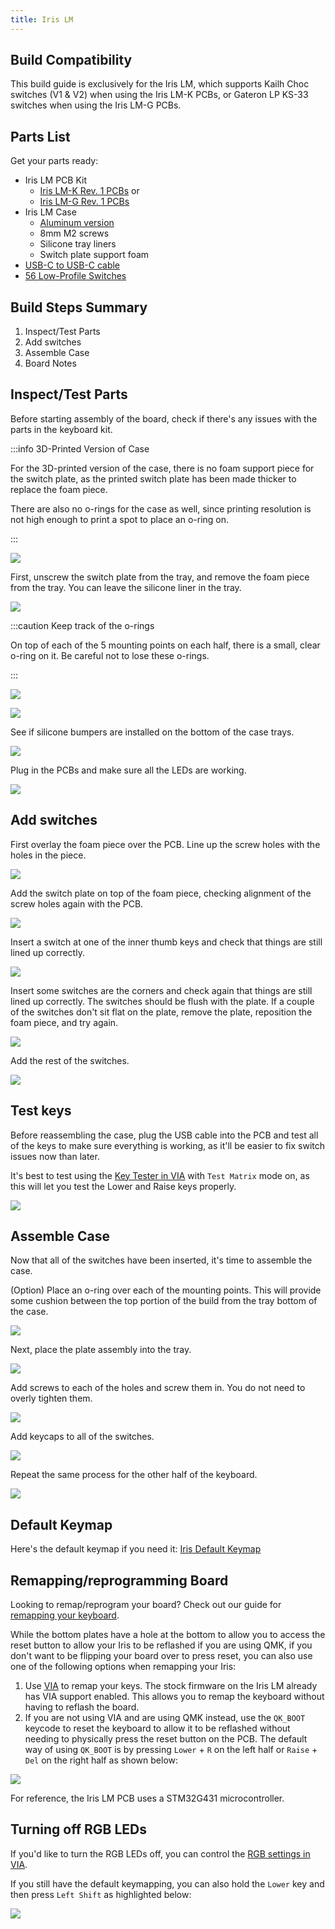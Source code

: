 ```yaml
---
title: Iris LM
---
```


## Build Compatibility

This build guide is exclusively for the Iris LM, which supports Kailh Choc switches (V1 & V2) when using the Iris LM-K PCBs, or Gateron LP KS-33 switches when using the Iris LM-G PCBs.

## Parts List

Get your parts ready:

* Iris LM PCB Kit
  * [Iris LM-K Rev. 1 PCBs](https://keeb.io/products/iris-lm-k-pcb-kit) or
  * [Iris LM-G Rev. 1 PCBs](https://keeb.io/products/iris-lm-g-pcb-kit)
* Iris LM Case
  * [Aluminum version](https://keeb.io/products/iris-lm-aluminum-case)
  * 8mm M2 screws
  * Silicone tray liners
  * Switch plate support foam
* [USB-C to USB-C cable](https://keeb.io/products/usb-c-to-usb-c-cable)
* [56 Low-Profile Switches](https://keeb.io/collections/switches?filter.p.m.keyboard.switch_compatibility=Choc+V1+Low-Profile&filter.p.m.keyboard.switch_compatibility=Choc+V2+Low-Profile&filter.p.m.keyboard.switch_compatibility=Gateron+Low-Profile&sort_by=best-selling)

<!-- ![](./assets/images/iris-lm/iris-lm-parts.jpg) -->

## Build Steps Summary

1. Inspect/Test Parts
2. Add switches
3. Assemble Case
4. Board Notes

## Inspect/Test Parts

Before starting assembly of the board, check if there's any issues with the parts in the keyboard kit.

:::info 3D-Printed Version of Case

For the 3D-printed version of the case, there is no foam support piece for the switch plate, as the printed switch plate has been made thicker to replace the foam piece.

There are also no o-rings for the case as well, since printing resolution is not high enough to print a spot to place an o-ring on.

:::


![](./assets/images/iris-lm/IMG_3739.jpeg)

First, unscrew the switch plate from the tray, and remove the foam piece from the tray. You can leave the silicone liner in the tray.

![](./assets/images/iris-lm/IMG_3699.jpeg)

:::caution Keep track of the o-rings

On top of each of the 5 mounting points on each half, there is a small, clear o-ring on it. Be careful not to lose these o-rings.

:::

![](./assets/images/iris-lm/IMG_3720.jpeg)

![](./assets/images/iris-lm/IMG_3700.jpeg)

See if silicone bumpers are installed on the bottom of the case trays.

![](./assets/images/iris-lm/IMG_3721.jpeg)

Plug in the PCBs and make sure all the LEDs are working.

![](./assets/images/iris-lm/IMG_3737.jpeg)


## Add switches

First overlay the foam piece over the PCB. Line up the screw holes with the holes in the piece.

![](./assets/images/iris-lm/IMG_3701.jpeg)

Add the switch plate on top of the foam piece, checking alignment of the screw holes again with the PCB.

![](./assets/images/iris-lm/IMG_3702.jpeg)

Insert a switch at one of the inner thumb keys and check that things are still lined up correctly.

![](./assets/images/iris-lm/IMG_3703.jpeg)

Insert some switches are the corners and check again that things are still lined up correctly. The switches should be flush with the plate. If a couple of the switches don't sit flat on the plate, remove the plate, reposition the foam piece, and try again.

![](./assets/images/iris-lm/IMG_3704.jpeg)

Add the rest of the switches.

![](./assets/images/iris-lm/IMG_3705.jpeg)

## Test keys

Before reassembling the case, plug the USB cable into the PCB and test all of the keys to make sure everything is working, as it'll be easier to fix switch issues now than later.

It's best to test using the [Key Tester in VIA](via#key-tester-tab) with `Test Matrix` mode on, as this will let you test the Lower and Raise keys properly.

![](./assets/images/iris-ce/iris-via-key-tester.png)

## Assemble Case

Now that all of the switches have been inserted, it's time to assemble the case.

(Option) Place an o-ring over each of the mounting points. This will provide some cushion between the top portion of the build from the tray bottom of the case.

![](./assets/images/iris-lm/IMG_3720.jpeg)

Next, place the plate assembly into the tray.

![](./assets/images/iris-lm/IMG_3706.jpeg)

Add screws to each of the holes and screw them in. You do not need to overly tighten them.

![](./assets/images/iris-lm/IMG_3707.jpeg)

Add keycaps to all of the switches.

![](./assets/images/iris-lm/IMG_3708.jpeg)

Repeat the same process for the other half of the keyboard.

![](./assets/images/iris-lm/IMG_3694.jpeg)

## Default Keymap

Here's the default keymap if you need it: [Iris Default Keymap](../static/layouts/Iris%20Default%20Keymap.pdf)

## Remapping/reprogramming Board

Looking to remap/reprogram your board? Check out our guide for [remapping your keyboard](remapping-keyboard).

While the bottom plates have a hole at the bottom to allow you to access the reset button to allow your Iris to be reflashed if you are using QMK, if you don't want to be flipping your board over to press reset, you can also use one of the following options when remapping your Iris:

1. Use [VIA](via.md) to remap your keys. The stock firmware on the Iris LM already has VIA support enabled. This allows you to remap the keyboard without having to reflash the board.
2. If you are not using VIA and are using QMK instead, use the `QK_BOOT` keycode to reset the keyboard to allow it to be reflashed without needing to physically press the reset button on the PCB. The default way of using `QK_BOOT` is by pressing `Lower` + `R` on the left half or `Raise` + `Del` on the right half as shown below:

![](./assets/images/iris-ce/iris-ce-qk-boot.png)

For reference, the Iris LM PCB uses a STM32G431 microcontroller.

## Turning off RGB LEDs

If you'd like to turn the RGB LEDs off, you can control the [RGB settings in VIA](via#lighting).

If you still have the default keymapping, you can also hold the `Lower` key and then press `Left Shift` as highlighted below:

![](./assets/images/iris-ce/rgb-off.png)
